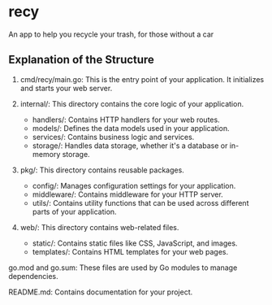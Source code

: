 # recy
An app to help you recycle your trash, for those without a car 

## Explanation of the Structure
1. cmd/recy/main.go: This is the entry point of your application. It initializes and starts your web server.

2. internal/: This directory contains the core logic of your application.
    * handlers/: Contains HTTP handlers for your web routes.
    * models/: Defines the data models used in your application.
    * services/: Contains business logic and services.
    * storage/: Handles data storage, whether it's a database or in-memory storage.
3. pkg/: This directory contains reusable packages.
    * config/: Manages configuration settings for your application.
    * middleware/: Contains middleware for your HTTP server.
    * utils/: Contains utility functions that can be used across different parts of your application.
4. web/: This directory contains web-related files.
    * static/: Contains static files like CSS, JavaScript, and images.
    * templates/: Contains HTML templates for your web pages.

go.mod and go.sum: These files are used by Go modules to manage dependencies.

README.md: Contains documentation for your project.